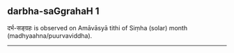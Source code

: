 ## darbha-saGgrahaH 1
दर्भ-सङ्ग्रहः is observed on Amāvāsyā tithi of Siṃha (solar) month (madhyaahna/puurvaviddha).



---
